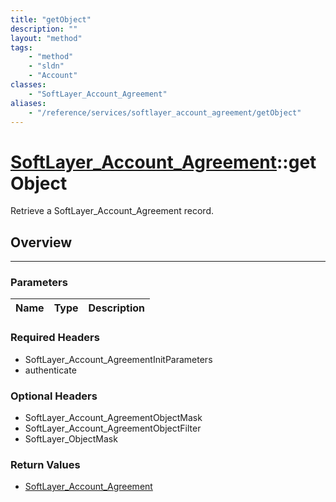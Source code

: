 ```yaml
---
title: "getObject"
description: ""
layout: "method"
tags:
    - "method"
    - "sldn"
    - "Account"
classes:
    - "SoftLayer_Account_Agreement"
aliases:
    - "/reference/services/softlayer_account_agreement/getObject"
---
```

# [SoftLayer_Account_Agreement](/reference/services/SoftLayer_Account_Agreement)::getObject


Retrieve a SoftLayer_Account_Agreement record.


## Overview 


-----

### Parameters 
|Name | Type | Description |
| --- | --- | --- |


### Required Headers
* SoftLayer_Account_AgreementInitParameters
* authenticate


### Optional Headers
* SoftLayer_Account_AgreementObjectMask
* SoftLayer_Account_AgreementObjectFilter
* SoftLayer_ObjectMask

### Return Values
* <a href='/reference/datatypes/SoftLayer_Account_Agreement'>SoftLayer_Account_Agreement </a>




